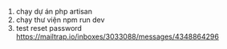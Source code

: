 1. chạy dự án php artisan
2. chạy thư viện npm run dev
3. test reset password https://mailtrap.io/inboxes/3033088/messages/4348864296
